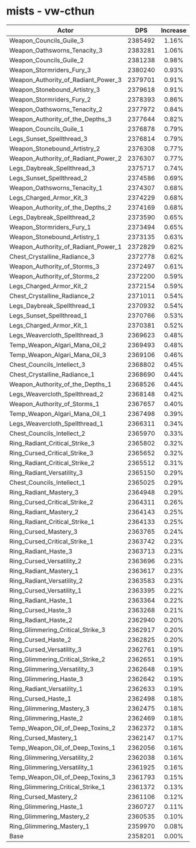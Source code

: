 # mists - vw-cthun
| Actor | DPS | Increase |
|---|:---:|:---:|
|Weapon_Councils_Guile_3|2385492|1.16%|
|Weapon_Oathsworns_Tenacity_3|2383281|1.06%|
|Weapon_Councils_Guile_2|2381238|0.98%|
|Weapon_Stormriders_Fury_3|2380240|0.93%|
|Weapon_Authority_of_Radiant_Power_3|2379701|0.91%|
|Weapon_Stonebound_Artistry_3|2379618|0.91%|
|Weapon_Stormriders_Fury_2|2378393|0.86%|
|Weapon_Oathsworns_Tenacity_2|2377972|0.84%|
|Weapon_Authority_of_the_Depths_3|2377644|0.82%|
|Weapon_Councils_Guile_1|2376878|0.79%|
|Legs_Sunset_Spellthread_3|2376814|0.79%|
|Weapon_Stonebound_Artistry_2|2376308|0.77%|
|Weapon_Authority_of_Radiant_Power_2|2376307|0.77%|
|Legs_Daybreak_Spellthread_3|2375717|0.74%|
|Legs_Sunset_Spellthread_2|2374586|0.69%|
|Weapon_Oathsworns_Tenacity_1|2374307|0.68%|
|Legs_Charged_Armor_Kit_3|2374229|0.68%|
|Weapon_Authority_of_the_Depths_2|2374169|0.68%|
|Legs_Daybreak_Spellthread_2|2373590|0.65%|
|Weapon_Stormriders_Fury_1|2373494|0.65%|
|Weapon_Stonebound_Artistry_1|2373135|0.63%|
|Weapon_Authority_of_Radiant_Power_1|2372829|0.62%|
|Chest_Crystalline_Radiance_3|2372778|0.62%|
|Weapon_Authority_of_Storms_3|2372497|0.61%|
|Weapon_Authority_of_Storms_2|2372200|0.59%|
|Legs_Charged_Armor_Kit_2|2372154|0.59%|
|Chest_Crystalline_Radiance_2|2371011|0.54%|
|Legs_Daybreak_Spellthread_1|2370932|0.54%|
|Legs_Sunset_Spellthread_1|2370766|0.53%|
|Legs_Charged_Armor_Kit_1|2370381|0.52%|
|Legs_Weavercloth_Spellthread_3|2369623|0.48%|
|Temp_Weapon_Algari_Mana_Oil_2|2369493|0.48%|
|Temp_Weapon_Algari_Mana_Oil_3|2369106|0.46%|
|Chest_Councils_Intellect_3|2368802|0.45%|
|Chest_Crystalline_Radiance_1|2368690|0.44%|
|Weapon_Authority_of_the_Depths_1|2368526|0.44%|
|Legs_Weavercloth_Spellthread_2|2368148|0.42%|
|Weapon_Authority_of_Storms_1|2367657|0.40%|
|Temp_Weapon_Algari_Mana_Oil_1|2367498|0.39%|
|Legs_Weavercloth_Spellthread_1|2366311|0.34%|
|Chest_Councils_Intellect_2|2365970|0.33%|
|Ring_Radiant_Critical_Strike_3|2365802|0.32%|
|Ring_Cursed_Critical_Strike_3|2365652|0.32%|
|Ring_Radiant_Critical_Strike_2|2365512|0.31%|
|Ring_Radiant_Versatility_3|2365150|0.29%|
|Chest_Councils_Intellect_1|2365025|0.29%|
|Ring_Radiant_Mastery_3|2364948|0.29%|
|Ring_Cursed_Critical_Strike_2|2364311|0.26%|
|Ring_Radiant_Mastery_2|2364143|0.25%|
|Ring_Radiant_Critical_Strike_1|2364133|0.25%|
|Ring_Cursed_Mastery_3|2363765|0.24%|
|Ring_Cursed_Critical_Strike_1|2363742|0.23%|
|Ring_Radiant_Haste_3|2363713|0.23%|
|Ring_Cursed_Versatility_2|2363696|0.23%|
|Ring_Radiant_Mastery_1|2363617|0.23%|
|Ring_Radiant_Versatility_2|2363583|0.23%|
|Ring_Cursed_Versatility_1|2363395|0.22%|
|Ring_Radiant_Haste_1|2363364|0.22%|
|Ring_Cursed_Haste_3|2363268|0.21%|
|Ring_Radiant_Haste_2|2362940|0.20%|
|Ring_Glimmering_Critical_Strike_3|2362917|0.20%|
|Ring_Cursed_Haste_2|2362825|0.20%|
|Ring_Cursed_Versatility_3|2362761|0.19%|
|Ring_Glimmering_Critical_Strike_2|2362651|0.19%|
|Ring_Glimmering_Versatility_3|2362648|0.19%|
|Ring_Glimmering_Haste_3|2362642|0.19%|
|Ring_Radiant_Versatility_1|2362633|0.19%|
|Ring_Cursed_Haste_1|2362498|0.18%|
|Ring_Glimmering_Mastery_3|2362475|0.18%|
|Ring_Glimmering_Haste_2|2362469|0.18%|
|Temp_Weapon_Oil_of_Deep_Toxins_2|2362372|0.18%|
|Ring_Cursed_Mastery_1|2362147|0.17%|
|Temp_Weapon_Oil_of_Deep_Toxins_1|2362056|0.16%|
|Ring_Glimmering_Versatility_2|2362038|0.16%|
|Ring_Glimmering_Versatility_1|2361925|0.16%|
|Temp_Weapon_Oil_of_Deep_Toxins_3|2361793|0.15%|
|Ring_Glimmering_Critical_Strike_1|2361372|0.13%|
|Ring_Cursed_Mastery_2|2361106|0.12%|
|Ring_Glimmering_Haste_1|2360727|0.11%|
|Ring_Glimmering_Mastery_2|2360535|0.10%|
|Ring_Glimmering_Mastery_1|2359970|0.08%|
|Base|2358201|0.00%|
